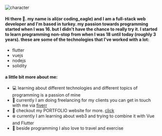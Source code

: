 ![character](https://assets.website-files.com/5e51c674258ffe10d286d30a/5e53510f2b568ad72715a304_peep-8.svg)
#### Hi there 👋. my name is ali(or coding_eagle) and I am a full-stack web developer and I'm based in turkey. my passion towards programming started when I was 16. but I didn't have the chance to really try it. I started to learn programming non-stop from when I was 18 until today (roughly 3 years). these are some of the technologies that I've worked with a lot:

- flutter
- vuejs
- nodejs
- solidity

#### a little bit more about me:
- :computer: learning about different technologies and different topics of programming is a passion of mine
- :iphone: currently I am doing freelancing for my clients you can get in touch with me via [fiverr](https://www.fiverr.com/alifaraji990)
- :boy: checkout my PORTFOLIO website for more. [click](determined-curran-6ac7d8.netlify.app)
- :snowflake: currently I am learning about web3 and trying to combine it with Vue and Flutter
- :runner: beside programming I also love to travel and exercise






